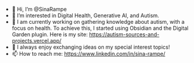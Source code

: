 - 👋 Hi, I’m @SinaRampe
- 👀 I’m interested in Digital Health, Generative AI, and Autism.
- 🌱 I am currently working on gathering knowledge about autism, with a focus on health. To achieve this, I started using Obsidian and the Digital Garden plugin. Here is my site: https://autism-sources-and-projects.vercel.app/
- 💬 I always enjoy exchanging ideas on my special interest topics!
- 📫 How to reach me: https://www.linkedin.com/in/sina-rampe/


<!---
SinaRampe/SinaRampe is a ✨ special ✨ repository because its `README.md` (this file) appears on your GitHub profile.
You can click the Preview link to take a look at your changes.
--->
